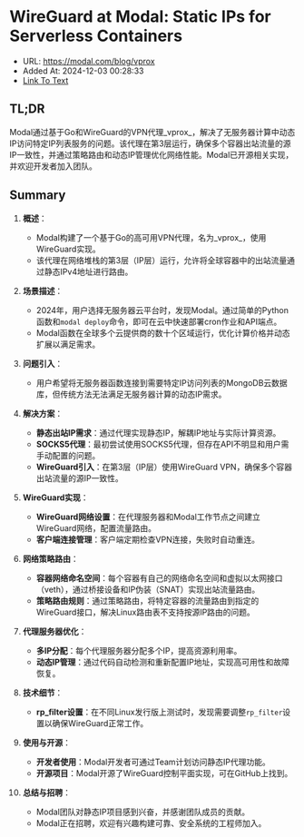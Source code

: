 # WireGuard at Modal: Static IPs for Serverless Containers
- URL: https://modal.com/blog/vprox
- Added At: 2024-12-03 00:28:33
- [Link To Text](2024-12-03-wireguard-at-modal-static-ips-for-serverless-containers_raw.md)

## TL;DR
Modal通过基于Go和WireGuard的VPN代理_vprox_，解决了无服务器计算中动态IP访问特定IP列表服务的问题。该代理在第3层运行，确保多个容器出站流量的源IP一致性，并通过策略路由和动态IP管理优化网络性能。Modal已开源相关实现，并欢迎开发者加入团队。

## Summary
1. **概述**：
   - Modal构建了一个基于Go的高可用VPN代理，名为_vprox_，使用WireGuard实现。
   - 该代理在网络堆栈的第3层（IP层）运行，允许将全球容器中的出站流量通过静态IPv4地址进行路由。

2. **场景描述**：
   - 2024年，用户选择无服务器云平台时，发现Modal。通过简单的Python函数和`modal deploy`命令，即可在云中快速部署cron作业和API端点。
   - Modal函数在全球多个云提供商的数十个区域运行，优化计算价格并动态扩展以满足需求。

3. **问题引入**：
   - 用户希望将无服务器函数连接到需要特定IP访问列表的MongoDB云数据库，但传统方法无法满足无服务器计算的动态IP需求。

4. **解决方案**：
   - **静态出站IP需求**：通过代理实现静态IP，解耦IP地址与实际计算资源。
   - **SOCKS5代理**：最初尝试使用SOCKS5代理，但存在API不明显和用户需手动配置的问题。
   - **WireGuard引入**：在第3层（IP层）使用WireGuard VPN，确保多个容器出站流量的源IP一致性。

5. **WireGuard实现**：
   - **WireGuard网络设置**：在代理服务器和Modal工作节点之间建立WireGuard网络，配置流量路由。
   - **客户端连接管理**：客户端定期检查VPN连接，失败时自动重连。

6. **网络策略路由**：
   - **容器网络命名空间**：每个容器有自己的网络命名空间和虚拟以太网接口（veth），通过桥接设备和IP伪装（SNAT）实现出站流量路由。
   - **策略路由规则**：通过策略路由，将特定容器的流量路由到指定的WireGuard接口，解决Linux路由表不支持按源IP路由的问题。

7. **代理服务器优化**：
   - **多IP分配**：每个代理服务器分配多个IP，提高资源利用率。
   - **动态IP管理**：通过代码自动检测和重新配置IP地址，实现高可用性和故障恢复。

8. **技术细节**：
   - **rp_filter设置**：在不同Linux发行版上测试时，发现需要调整`rp_filter`设置以确保WireGuard正常工作。

9. **使用与开源**：
   - **开发者使用**：Modal开发者可通过Team计划访问静态IP代理功能。
   - **开源项目**：Modal开源了WireGuard控制平面实现，可在GitHub上找到。

10. **总结与招聘**：
    - Modal团队对静态IP项目感到兴奋，并感谢团队成员的贡献。
    - Modal正在招聘，欢迎有兴趣构建可靠、安全系统的工程师加入。
